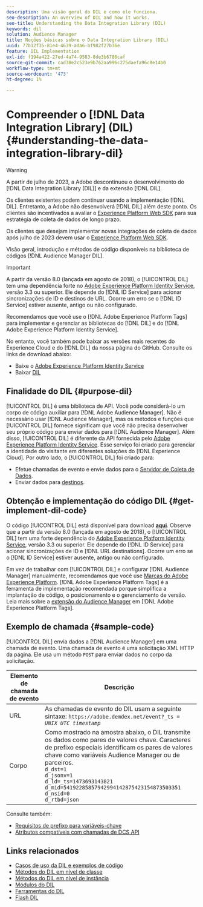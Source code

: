 ```yaml
---
description: Uma visão geral do DIL e como ele funciona.
seo-description: An overview of DIL and how it works.
seo-title: Understanding the Data Integration Library (DIL)
keywords: dil
solution: Audience Manager
title: Noções básicas sobre o Data Integration Library (DIL)
uuid: 77b12f35-81e4-4639-ada6-bf982f27b36e
feature: DIL Implementation
exl-id: f194a422-27ed-4a74-9583-8de3b6786caf
source-git-commit: cad38e2c523e9b762aa996c275daefa96c8e14b0
workflow-type: tm+mt
source-wordcount: '473'
ht-degree: 1%

---
```


# Compreender o [!DNL Data Integration Library] (DIL){#understanding-the-data-integration-library-dil}

>[!WARNING]
>
>A partir de julho de 2023, a Adobe descontinuou o desenvolvimento do [!DNL Data Integration Library (DIL)] e da extensão [!DNL DIL].
>
>Os clientes existentes podem continuar usando a implementação [!DNL DIL]. Entretanto, a Adobe não desenvolverá [!DNL DIL] além deste ponto. Os clientes são incentivados a avaliar o [Experience Platform Web SDK](https://experienceleague.adobe.com/docs/experience-platform/edge/home.html?lang=en) para sua estratégia de coleta de dados de longo prazo.
>
>Os clientes que desejam implementar novas integrações de coleta de dados após julho de 2023 devem usar o [Experience Platform Web SDK](https://experienceleague.adobe.com/docs/experience-platform/edge/home.html?lang=en).

Visão geral, introdução e métodos de código disponíveis na biblioteca de códigos [!DNL Audience Manager DIL].

>[!IMPORTANT]
>
>A partir da versão 8.0 (lançada em agosto de 2018), o [!UICONTROL DIL] tem uma dependência forte no [Adobe Experience Platform Identity Service](https://experienceleague.adobe.com/docs/id-service/using/home.html), versão 3.3 ou superior. Ele depende do [!DNL ID Service] para acionar sincronizações de ID e destinos de URL. Ocorre um erro se o [!DNL ID Service] estiver ausente, antigo ou não configurado.
>
>Recomendamos que você use o [!DNL Adobe Experience Platform Tags] para implementar e gerenciar as bibliotecas do [!DNL DIL] e do [!DNL Adobe Experience Platform Identity Service].

No entanto, você também pode baixar as versões mais recentes do Experience Cloud e do [!DNL DIL] da nossa página do GitHub. Consulte os links de download abaixo:

* Baixe o [Adobe Experience Platform Identity Service](https://github.com/Adobe-Marketing-Cloud/id-service/releases)
* Baixar [DIL](https://github.com/Adobe-Marketing-Cloud/dil/releases)

## Finalidade do DIL {#purpose-dil}

[!UICONTROL DIL] é uma biblioteca de API. Você pode considerá-lo um corpo de código auxiliar para [!DNL Adobe Audience Manager]. Não é necessário usar [!DNL Audience Manager], mas os métodos e funções que [!UICONTROL DIL] fornece significam que você não precisa desenvolver seu próprio código para enviar dados para [!DNL Audience Manager]. Além disso, [!UICONTROL DIL] é diferente da API fornecida pelo [Adobe Experience Platform Identity Service](https://experienceleague.adobe.com/docs/id-service/using/home.html). Esse serviço foi criado para gerenciar a identidade do visitante em diferentes soluções do [!DNL Experience Cloud]. Por outro lado, o [!UICONTROL DIL] foi criado para:

* Efetue chamadas de evento e envie dados para o [Servidor de Coleta de Dados](../reference/system-components/components-data-collection.md).
* Enviar dados para [destinos](../features/destinations/destinations.md).

## Obtenção e implementação do código DIL {#get-implement-dil-code}

O código [!UICONTROL DIL] está disponível para download **[aqui](https://github.com/Adobe-Marketing-Cloud/dil/releases)**. Observe que a partir da versão 8.0 (lançada em agosto de 2018), o [!UICONTROL DIL] tem uma forte dependência do [Adobe Experience Platform Identity Service](https://experienceleague.adobe.com/docs/id-service/using/home.html), versão 3.3 ou superior. Ele depende do [!DNL ID Service] para acionar sincronizações de ID e [!DNL URL destinations]. Ocorre um erro se o [!DNL ID Service] estiver ausente, antigo ou não configurado.

Em vez de trabalhar com [!UICONTROL DIL] e configurar [!DNL Audience Manager] manualmente, recomendamos que você use [Marcas do Adobe Experience Platform](https://experienceleague.adobe.com/docs/experience-platform/tags/home.html). [!DNL Adobe Experience Platform Tags] é a ferramenta de implementação recomendada porque simplifica a implantação de código, o posicionamento e o gerenciamento de versão. Leia mais sobre a [extensão do Audience Manager](https://experienceleague.adobe.com/docs/experience-platform/tags/extensions/adobe/audience-manager/overview.html) em [!DNL Adobe Experience Platform Tags].

## Exemplo de chamada {#sample-code}

[!UICONTROL DIL] envia dados a [!DNL Audience Manager] em uma chamada de evento. Uma chamada de evento é uma solicitação XML HTTP da página. Ele usa um método `POST` para enviar dados no corpo da solicitação.

| Elemento de chamada de evento | Descrição |
|--- |--- |
| URL | As chamadas de evento do DIL usam a seguinte sintaxe: `https://adobe.demdex.net/event?_ts =` *`UNIX UTC timestamp`* |
| Corpo | Como mostrado na amostra abaixo, o DIL transmite os dados como pares de valores chave. Caracteres de prefixo especiais identificam os pares de valores chave como variáveis Audience Manager ou de parceiros.<br>`d_dst=1`<br>`d_jsonv=1`<br>`d_ld=_ts=1473693143821`<br>`d_mid=54192285857942994142875423154873503351`<br>`d_nsid=0`<br>`d_rtbd=json`<br> |

Consulte também:
* [Requisitos de prefixo para variáveis-chave](../features/traits/trait-variable-prefixes.md)
* [Atributos compatíveis com chamadas de DCS API](../api/dcs-intro/dcs-api-reference/dcs-keys.md)

## Links relacionados

* [Casos de uso da DIL e exemplos de código](/help/using/dil/dil-use-cases.md)
* [Métodos do DIL em nível de classe](/help/using/dil/dil-class-overview/dil-start.md)
* [Métodos do DIL em nível de instância](/help/using/dil/dil-instance-methods.md)
* [Módulos do DIL](/help/using/dil/dil-modules.md)
* [Ferramentas do DIL](/help/using/dil/dil-tools.md)
* [Flash DIL](/help/using/dil/dil-flash.md)
